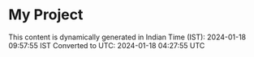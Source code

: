 # My Project

This content is dynamically generated in Indian Time (IST): 2024-01-18 09:57:55 IST
Converted to UTC: 2024-01-18 04:27:55 UTC
